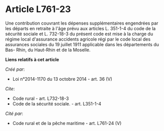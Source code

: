 # Article L761-23

Une contribution couvrant les dépenses supplémentaires engendrées par les départs en retraite à l'âge prévu aux articles L.
351-1-4 du code de la sécurité sociale et L. 732-18-3 du présent code est mise à la charge du régime local d'assurance
accidents agricole régi par le code local des assurances sociales du 19 juillet 1911 applicable dans les départements du Bas-
Rhin, du Haut-Rhin et de la Moselle.

**Liens relatifs à cet article**

_Créé par_:

  - Loi n°2014-1170 du 13 octobre 2014 - art. 36 (V)

_Cite_:

  - Code rural - art. L732-18-3
  - Code de la sécurité sociale. - art. L351-1-4

_Cité par_:

  - Code rural et de la pêche maritime - art. L761-24 (V)

